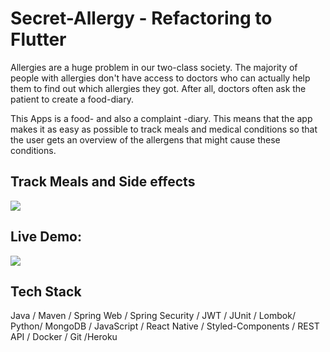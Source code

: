 Secret-Allergy - Refactoring to Flutter
==============

Allergies are a huge problem in our two-class society. The majority of people with allergies don't have access to doctors who can actually help them to find out which allergies they got. After all, doctors often ask the patient to create a food-diary.

This Apps is a food- and also a complaint -diary. This means that the app makes it as easy as possible to track meals and medical conditions so that the user gets an overview of the allergens that might cause these conditions.





Track Meals and Side effects
----------------------------

![](https://t2493587.p.clickup-attachments.com/t2493587/07a42160-9537-4be4-ae24-1266bfee5686/image.png)





Live Demo:
----------

![](https://t2493587.p.clickup-attachments.com/t2493587/613c7224-575f-46ed-8440-1d864c045382/secretAllergy.gif)



Tech Stack
----------

Java / Maven / Spring Web / Spring Security / JWT / JUnit / Lombok/ Python/ MongoDB / JavaScript / React Native / Styled-Components / REST API / Docker / Git /Heroku
